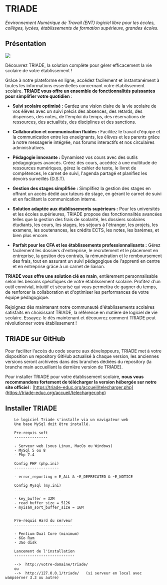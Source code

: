 # TRIADE
*Environnement Numérique de Travail (ENT) logiciel libre pour les écoles, collèges, lycées, établissements de formation supérieure, grandes écoles.*

## Présentation

[![](https://markdown-videos-api.jorgenkh.no/youtube/dcVtgSYhupQ)](https://youtu.be/dcVtgSYhupQ)

Découvrez TRIADE, la solution complète pour gérer efficacement la vie scolaire de votre établissement !

Grâce à notre plateforme en ligne, accédez facilement et instantanément à toutes les informations essentielles concernant votre établissement scolaire. **TRIADE vous offre un ensemble de fonctionnalités puissantes pour simplifier votre quotidien** :

* **Suivi scolaire optimisé :** Gardez une vision claire de la vie scolaire de vos élèves avec un suivi précis des absences, des retards, des dispenses, des notes, de l'emploi du temps, des réservations de ressources, des actualités, des disciplines et des sanctions.

* **Collaboration et communication fluides :** Facilitez le travail d'équipe et la communication entre les enseignants, les élèves et les parents grâce à notre messagerie intégrée, nos forums interactifs et nos circulaires administratives.

* **Pédagogie innovante :** Dynamisez vos cours avec des outils pédagogiques avancés. Créez des cours, accédez à une multitude de ressources numériques, gérez le cahier de texte, le livret de compétences, le carnet de suivi, l'agenda partagé et planifiez les devoirs surveillés (D.S.T).

* **Gestion des stages simplifiée :** Simplifiez la gestion des stages en offrant un accès dédié aux tuteurs de stage, en gérant le carnet de suivi et en facilitant la communication interne.

* **Solution adaptée aux établissements supérieurs :** Pour les universités et les écoles supérieures, TRIADE propose des fonctionnalités avancées telles que la gestion des frais de scolarité, les dossiers scolaires étudiants, les cours, les stages, les séjours à l'étranger, les projets, les examens, les soutenances, les crédits ECTS, les notes, les barèmes, et bien plus encore.

* **Parfait pour les CFA et les établissements professionnalisants :** Gérez facilement les dossiers d'entreprise, le recrutement et le placement en entreprise, la gestion des contrats, la rémunération et le remboursement des frais, tout en assurant un suivi pédagogique de l'apprenti en centre et en entreprise grâce à un carnet de liaison.

**TRIADE vous offre une solution clé en main**, entièrement personnalisable selon les besoins spécifiques de votre établissement scolaire. Profitez d'un outil convivial, intuitif et sécurisé qui vous permettra de gagner du temps, de renforcer la collaboration et d'optimiser les performances de votre équipe pédagogique.

Rejoignez dès maintenant notre communauté d'établissements scolaires satisfaits en choisissant TRIADE, la référence en matière de logiciel de vie scolaire. Essayez-le dès maintenant et découvrez comment TRIADE peut révolutionner votre établissement !

## TRIADE sur GitHub

Pour faciliter l'accès du code source aux développeurs, TRIADE met à votre disposition un repository GitHub actualisé à chaque version, les anciennes versions seront archivées dans des branches dédiées du repository (la branche main accueillant la dernière version de TRIADE).

Pour installer TRIADE pour votre établissement scolaire, **nous vous recommandons fortement de télécharger la version hébergée sur notre site officiel** : [https://triade-educ.org/accueil/telecharger.php](https://triade-educ.org/accueil/telecharger.php)

## Installer TRIADE
```
    Le logiciel Triade s'installe via un navigateur web 
    Une base MySql doit être installé.

	Pre-requis soft
	---------------

	- Serveur web (sous Linux, MacOs ou Windows)
	- MySql 5 ou 8
 	- Php 7.4

	Config PHP (php.ini)
	--------------------

	- error_reporting = E_ALL & ~E_DEPRECATED & ~E_NOTICE
	
	Config Mysql (my.ini)
	---------------------
	
	- key_buffer = 32M
	- read_buffer_size = 512K
	- myisam_sort_buffer_size = 16M


	Pre-requis Hard du serveur
	--------------------------

	- Pentium Dual Core (minimum)
	- 6Go Ram
	- 3Go disk 

	Lancement de l'installation
	---------------------------
	
	-->  http://votre-domaine/triade/
	ou
	-->  http://127.0.0.1/triade/   (si serveur en local avec wampserver 3.3 ou autre)
```
